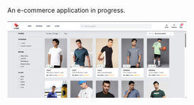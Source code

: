 An e-commerce application in progress.
<br/><br/>
<img src="./frontend/public/assets/vyomaCoverImg.png" alt="Dashboard" width="80%"/>
